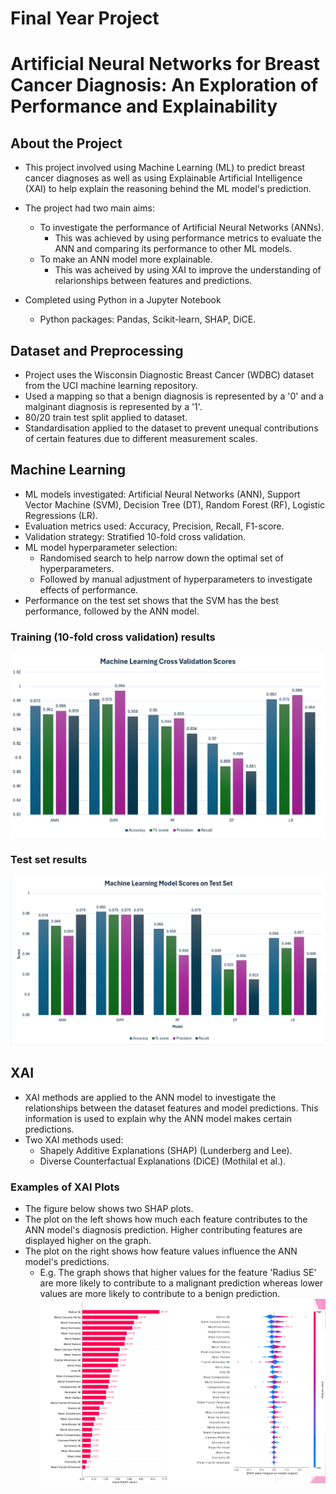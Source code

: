 # Final Year Project
# Artificial Neural Networks for Breast Cancer Diagnosis: An Exploration of Performance and Explainability
## About the Project
- This project involved using Machine Learning (ML) to predict breast cancer diagnoses as well as using Explainable Artificial Intelligence (XAI) to help explain the reasoning behind the ML model's prediction.

- The project had two main aims:
  - To investigate the performance of Artificial Neural Networks (ANNs).
    - This was achieved by using performance metrics to evaluate the ANN and comparing its performance to other ML models.
  - To make an ANN model more explainable.
    - This was acheived by using XAI to improve the understanding of relarionships between features and predictions.

- Completed using Python in a Jupyter Notebook
  - Python packages: Pandas, Scikit-learn, SHAP, DiCE.

 ## Dataset and Preprocessing
- Project uses the Wisconsin Diagnostic Breast Cancer (WDBC) dataset from the UCI machine learning repository.
- Used a mapping so that a benign diagnosis is represented by a '0' and a malginant diagnosis is represented by a '1'.
- 80/20 train test split applied to dataset.
- Standardisation applied to the dataset to prevent unequal contributions of certain features due to different measurement scales.

## Machine Learning
- ML models investigated: Artificial Neural Networks (ANN), Support Vector Machine (SVM), Decision Tree (DT), Random Forest (RF), Logistic Regressions (LR).
- Evaluation metrics used: Accuracy, Precision, Recall, F1-score.
- Validation strategy: Stratified 10-fold cross validation.
- ML model hyperparameter selection:
  - Randomised search to help narrow down the optimal set of hyperparameters.
  - Followed by manual adjustment of hyperparameters to investigate effects of performance.
- Performance on the test set shows that the SVM has the best performance, followed by the ANN model.
 
 ### Training (10-fold cross validation) results
![Training results](https://github.com/ElairaP/FYP/blob/main/screenshots/ML_Cross_Validation_results.png)

 ### Test set results
![Test results](https://github.com/ElairaP/FYP/blob/main/screenshots/ML_test_results.png)

## XAI
- XAI methods are applied to the ANN model to investigate the relationships between the dataset features and model predictions. This information is used to explain why the ANN model makes certain predictions.
- Two XAI methods used:
  - Shapely Additive Explanations (SHAP) (Lunderberg and Lee).
  - Diverse Counterfactual Explanations (DiCE) (Mothilal et al.). 

### Examples of XAI Plots
- The figure below shows two SHAP plots.
- The plot on the left shows how much each feature contributes to the ANN model's diagnosis prediction. Higher contributing features are displayed higher on the graph.
- The plot on the right shows how feature values influence the ANN model's predictions.
  - E.g. The graph shows that higher values for the feature 'Radius SE' are more likely to contribute to a malignant prediction whereas lower values are more likely to contribute to a benign prediction.
![SHAP plots](https://github.com/ElairaP/FYP/blob/main/screenshots/SHAP_plots.png)






